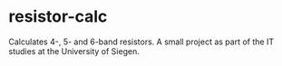 # resistor-calc
Calculates 4-, 5- and 6-band resistors. A small project as part of the IT studies at the University of Siegen.
